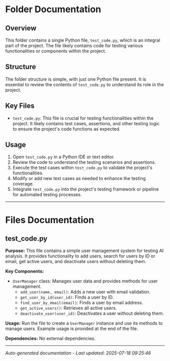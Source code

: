 # Folder Documentation

## Overview
This folder contains a single Python file, `test_code.py`, which is an integral part of the project. The file likely contains code for testing various functionalities or components within the project.

## Structure
The folder structure is simple, with just one Python file present. It is essential to review the contents of `test_code.py` to understand its role in the project.

## Key Files
- `test_code.py`: This file is crucial for testing functionalities within the project. It likely contains test cases, assertions, and other testing logic to ensure the project's code functions as expected.

## Usage
1. Open `test_code.py` in a Python IDE or text editor.
2. Review the code to understand the testing scenarios and assertions.
3. Execute the test cases within `test_code.py` to validate the project's functionalities.
4. Modify or add new test cases as needed to enhance the testing coverage.
5. Integrate `test_code.py` into the project's testing framework or pipeline for automated testing processes.

---

# Files Documentation

## test_code.py

**Purpose:** This file contains a simple user management system for testing AI analysis. It provides functionality to add users, search for users by ID or email, get active users, and deactivate users without deleting them.

**Key Components:**
- `UserManager` class: Manages user data and provides methods for user management.
  - `add_user(name, email)`: Adds a new user with email validation.
  - `get_user_by_id(user_id)`: Finds a user by ID.
  - `find_user_by_email(email)`: Finds a user by email address.
  - `get_active_users()`: Retrieves all active users.
  - `deactivate_user(user_id)`: Deactivates a user without deleting them.

**Usage:** Run the file to create a `UserManager` instance and use its methods to manage users. Example usage is provided at the end of the file.

**Dependencies:** No external dependencies.

---
*Auto-generated documentation - Last updated: 2025-07-18 09:25:46*
